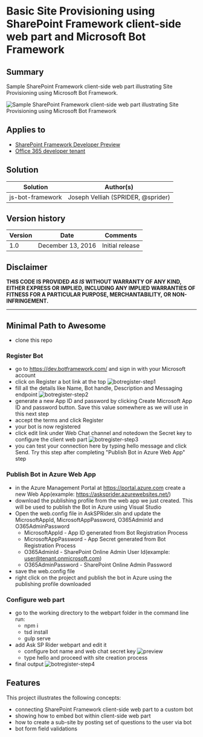 # Basic Site Provisioning using SharePoint Framework client-side web part and Microsoft Bot Framework 

## Summary

Sample SharePoint Framework client-side web part illustrating Site Provisioning using Microsoft Bot Framework.

![Sample SharePoint Framework client-side web part illustrating Site Provisioning using Microsoft Bot Framework](./assets/preview.png)

## Applies to

* [SharePoint Framework Developer Preview](http://dev.office.com/sharepoint/docs/spfx/sharepoint-framework-overview)
* [Office 365 developer tenant](http://dev.office.com/sharepoint/docs/spfx/set-up-your-developer-tenant)

## Solution

Solution|Author(s)
--------|---------
js-bot-framework|Joseph Velliah (SPRIDER, @sprider)

## Version history

Version|Date|Comments
-------|----|--------
1.0|December 13, 2016|Initial release

## Disclaimer
**THIS CODE IS PROVIDED *AS IS* WITHOUT WARRANTY OF ANY KIND, EITHER EXPRESS OR IMPLIED, INCLUDING ANY IMPLIED WARRANTIES OF FITNESS FOR A PARTICULAR PURPOSE, MERCHANTABILITY, OR NON-INFRINGEMENT.**

---

## Minimal Path to Awesome

- clone this repo

### Register Bot

- go to https://dev.botframework.com/ and sign in with your Microsoft account 
- click on Register a bot link at the top 
![botregister-step1](./assets/botregister-step1.png)
- fill all the details like Name, Bot handle, Description and Messaging endpoint
![botregister-step2](./assets/botregister-step2.png)
- generate a new App ID and password by clicking Create Microsoft App ID and password button. Save this value somewhere as we will use in this next step 
- accept the terms and click Register
- your bot is now registered
- click edit link under Web Chat channel and notedown the Secret key to configure the client web part 
![botregister-step3](./assets/botregister-step3.png)
- you can test your connection here by typing hello message and click Send. Try this step after completing "Publish Bot in Azure Web App" step

### Publish Bot in Azure Web App

- in the Azure Management Portal at https://portal.azure.com create a new Web App(example: https://asksprider.azurewebsites.net/)
- download the publishing profile from the web app we just created. This will be used to publish the Bot in Azure using Visual Studio
- Open the web.config file in AskSPRider.sln and update the MicrosoftAppId, MicrosoftAppPassword, O365AdminId and O365AdminPassword
  - MicrosoftAppId - App ID generated from Bot Registration Process
  - MicrosoftAppPassword - App Secret generated from Bot Registration Process
  - O365AdminId - SharePoint Online Admin User Id(example: user@tenant.onmicrosoft.com)
  - O365AdminPassword - SharePoint Online Admin Password
- save the web.config file
- right click on the project and publish the bot in Azure using the publishing profile downloaded

### Configure web part

- go to the working directory to the webpart folder in the command line run:
  - npm i 
  - tsd install 
  - gulp serve
- add Ask SP Rider webpart and edit it 
  - configure bot name and web chat secret key
![preview](./assets/preview.png)
  - type hello and proceed with site creation process 
- final output
![botregister-step4](./assets/botregister-step4.png)

## Features

This project illustrates the following concepts:
- connecting SharePoint Framework client-side web part to a custom bot
- showing how to embed bot within client-side web part  
- how to create a sub-site by posting set of questions to the user via bot 
- bot form field validations 


